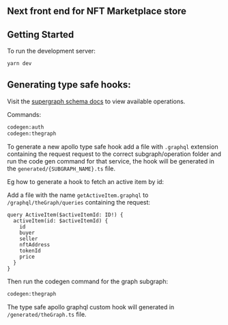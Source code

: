 ## Next front end for NFT Marketplace store

## Getting Started

To run the development server:

```bash
yarn dev
```

## Generating type safe hooks:

Visit the [supergraph schema docs](https://studio.apollographql.com/public/willian-urbans-team-3zfryq/home?variant=main) to view available operations.

Commands:

```bash
codegen:auth
codegen:thegraph
```

To generate a new apollo type safe hook add a file with `.graphql` extension containing the request request to the correct subgraph/operation folder and run the code gen command for that service, the hook will be generated in the `generated/{SUBGRAPH_NAME}.ts` file.

Eg how to generate a hook to fetch an active item by id:

Add a file with the name `getActiveItem.graphql` to `/graphql/theGraph/queries` containing the request:

```
query ActiveItem($activeItemId: ID!) {
  activeItem(id: $activeItemId) {
    id
    buyer
    seller
    nftAddress
    tokenId
    price
  }
}
```

Then run the codegen command for the graph subgraph:

```bash
codegen:thegraph
```

The type safe apollo graphql custom hook will generated in `/generated/theGraph.ts` file.

